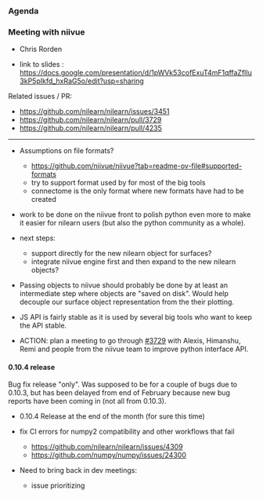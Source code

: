 ### Agenda

### Meeting with niivue

- Chris Rorden 

- link to slides : https://docs.google.com/presentation/d/1pWVk53cofExuT4mF1qffaZflIu3kP5pIkfd_hxRaG5o/edit?usp=sharing

Related issues / PR:

- https://github.com/nilearn/nilearn/issues/3451
- https://github.com/nilearn/nilearn/pull/3729
- https://github.com/nilearn/nilearn/pull/4235

---

- Assumptions on file formats?

  - https://github.com/niivue/niivue?tab=readme-ov-file#supported-formats
  - try to support format used by for most of the big tools 
  - connectome is the only format where new formats have had to be created

- work to be done on the niivue front to polish python even more to make it easier for nilearn users (but also the python community as a whole).

- next steps:
  - support directly for the new nilearn object for surfaces?
  - integrate niivue engine first and then expand to the new nilearn objects?

- Passing objects to niivue should probably be done by at least an intermediate step where objects are "saved on disk". Would help decouple our surface object representation from the their plotting.

- JS API is fairly stable as it is used by several big tools who want to keep the API stable.

- ACTION: plan a meeting to go through [#3729](https://github.com/nilearn/nilearn/pull/3729) with Alexis, Himanshu, Remi and people from the niivue team to improve python interface API.

#### 0.10.4 release

Bug fix release "only".
Was supposed to be for a couple of bugs due to 0.10.3, but has been delayed from end of February because new bug reports have been coming in (not all from 0.10.3).

-  0.10.4 Release at the end of the month (for sure this time)

- fix CI errors for numpy2 compatibility and other workflows that fail
  - https://github.com/nilearn/nilearn/issues/4309
  - https://github.com/numpy/numpy/issues/24300

- Need to bring back in dev meetings:
  - issue prioritizing 

